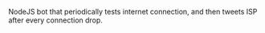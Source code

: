 NodeJS bot that periodically tests internet connection, and then tweets ISP after every connection drop. 
